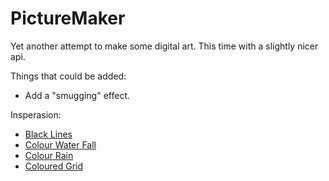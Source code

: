 # PictureMaker

Yet another attempt to make some digital art. This time with a slightly nicer api.

Things that could be added:
 - Add a "smugging" effect.

Insperasion:
 - [Black Lines](https://www.google.com/imgres?imgurl=https%3A%2F%2Fd2jv9003bew7ag.cloudfront.net%2Fuploads%2FMatt-Pearson-LP18_1_S14-DEATH-POP.-Courtesy-the-artist.jpg&imgrefurl=https%3A%2F%2Fwww.widewalls.ch%2Fmagazine%2Fabstract-digital-art&tbnid=eqiEKlueJF2AQM&vet=12ahUKEwiAiMCN28j2AhWZ7qQKHSM0CScQMygAegUIARDgAQ..i&docid=Uy9WCBj33T_B7M&w=855&h=514&q=abstract%20digital%20art&ved=2ahUKEwiAiMCN28j2AhWZ7qQKHSM0CScQMygAegUIARDgAQ)
 - [Colour Water Fall](https://www.google.com/imgres?imgurl=https%3A%2F%2Fi.pinimg.com%2F736x%2F6d%2F8c%2Fd1%2F6d8cd16cd2ff79be548cfbb88b4fc113--fractals-illusions.jpg&imgrefurl=https%3A%2F%2Fwww.pinterest.com%2FTrudeauFineArt%2Fdigital-abstract-art-inspiration%2F&tbnid=qDOsAMRuPNr9hM&vet=10CLEBEDMorwFqFwoTCIC0r53byPYCFQAAAAAdAAAAABAC..i&docid=iIYZuEYeCIreqM&w=480&h=800&q=abstract%20digital%20art&ved=0CLEBEDMorwFqFwoTCIC0r53byPYCFQAAAAAdAAAAABAC)
 - [Colour Rain](https://www.google.com/imgres?imgurl=https%3A%2F%2Fi.pinimg.com%2F736x%2F6d%2F8c%2Fd1%2F6d8cd16cd2ff79be548cfbb88b4fc113--fractals-illusions.jpg&imgrefurl=https%3A%2F%2Fwww.pinterest.com%2FTrudeauFineArt%2Fdigital-abstract-art-inspiration%2F&tbnid=qDOsAMRuPNr9hM&vet=10CLEBEDMorwFqFwoTCIC0r53byPYCFQAAAAAdAAAAABAC..i&docid=iIYZuEYeCIreqM&w=480&h=800&q=abstract%20digital%20art&ved=0CLEBEDMorwFqFwoTCIC0r53byPYCFQAAAAAdAAAAABAC#imgrc=qDOsAMRuPNr9hM&imgdii=WfPn-wumJ8-TYM)
 - [Coloured Grid](https://www.google.com/imgres?imgurl=https%3A%2F%2Fr1.ilikewallpaper.net%2Fipad-pro-wallpapers%2Fdownload%2F91435%2Fgrid-pattern-abstract-digital-art-4k-ipad-pro-wallpaper-ilikewallpaper_com.jpg&imgrefurl=https%3A%2F%2Fwww.ilikewallpaper.net%2Fabstract-ipad-pro-wallpapers%2F7&tbnid=5bsKUA7QiHxoRM&vet=10CCQQMyjGAmoXChMIgLSvndvI9gIVAAAAAB0AAAAAEAQ..i&docid=wMTnBmjwhjnICM&w=2732&h=2732&q=abstract%20digital%20art&ved=0CCQQMyjGAmoXChMIgLSvndvI9gIVAAAAAB0AAAAAEAQ)
